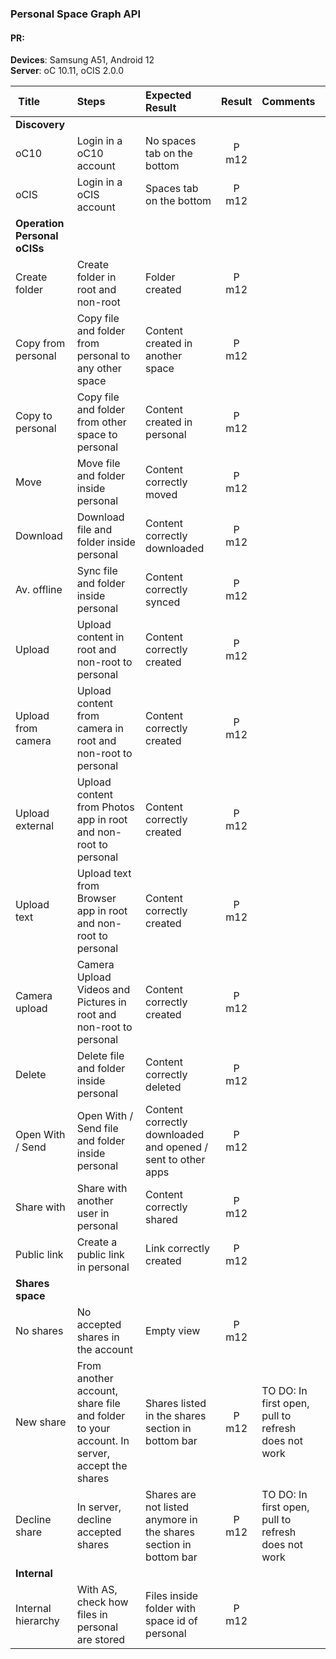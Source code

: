 ### Personal Space Graph API


#### PR: 

**Devices**: Samsung A51, Android 12 <br>
**Server**: oC 10.11, oCIS 2.0.0 


| Title | Steps     | Expected Result | Result | Comments |
| :---- | :-------- | :-------------- | :----: | :------- |
|**Discovery**||||
| oC10 | Login in a oC10 account | No spaces tab on the bottom |P m12  |  |
| oCIS | Login in a oCIS account | Spaces tab on the bottom | P m12 |  |
|**Operation Personal oCISs**||||
| Create folder | Create folder in root and non-root | Folder created | P m12 |  |
| Copy from personal | Copy file and folder from personal to any other space | Content created in another space | P m12 |  |
| Copy to personal | Copy file and folder from other space to personal | Content created in personal | P m12 |  |
| Move | Move file and folder inside personal | Content correctly moved | P m12  |  |
| Download | Download file and folder inside personal | Content correctly downloaded | P m12  |  |
| Av. offline | Sync file and folder inside personal | Content correctly synced |P m12   |  |
| Upload | Upload content in root and non-root to personal | Content correctly created | P m12 |  |
| Upload from camera | Upload content from camera in root and non-root to personal | Content correctly created | P m12 |  |
| Upload external | Upload content from Photos app in root and non-root to personal | Content correctly created | P m12 |  |
| Upload text | Upload text from Browser app in root and non-root to personal | Content correctly created | P m12 |  |
| Camera upload | Camera Upload Videos and Pictures in root and non-root to personal | Content correctly created | P m12 |  |
| Delete | Delete file and folder inside personal | Content correctly deleted | P m12  |  |
| Open With / Send | Open With / Send  file and folder inside personal | Content correctly downloaded and opened / sent to other apps | P m12 |  |
| Share with | Share with another user in personal | Content correctly shared | P m12 | |
| Public link | Create a public link in personal | Link correctly created | P m12 |  |
|**Shares space**||||
| No shares | No accepted shares in the account | Empty view| P m12 |  |
| New share | From another account, share file and folder to your account. In server, accept the shares | Shares listed in the shares section in bottom bar| P m12 | TO DO: In first open, pull to refresh does not work |
| Decline share | In server, decline accepted shares | Shares are not listed anymore in the shares section in bottom bar| P m12 | TO DO: In first open, pull to refresh does not work |
|**Internal**||||
| Internal hierarchy | With AS, check how files in personal are stored |  Files inside folder with space id of personal | P m12 |  |